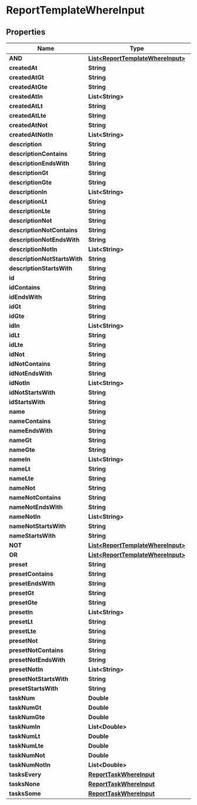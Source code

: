 

# ReportTemplateWhereInput


## Properties

Name | Type | Description | Notes
------------ | ------------- | ------------- | -------------
**AND** | [**List&lt;ReportTemplateWhereInput&gt;**](ReportTemplateWhereInput.md) |  |  [optional]
**createdAt** | **String** |  |  [optional]
**createdAtGt** | **String** |  |  [optional]
**createdAtGte** | **String** |  |  [optional]
**createdAtIn** | **List&lt;String&gt;** |  |  [optional]
**createdAtLt** | **String** |  |  [optional]
**createdAtLte** | **String** |  |  [optional]
**createdAtNot** | **String** |  |  [optional]
**createdAtNotIn** | **List&lt;String&gt;** |  |  [optional]
**description** | **String** |  |  [optional]
**descriptionContains** | **String** |  |  [optional]
**descriptionEndsWith** | **String** |  |  [optional]
**descriptionGt** | **String** |  |  [optional]
**descriptionGte** | **String** |  |  [optional]
**descriptionIn** | **List&lt;String&gt;** |  |  [optional]
**descriptionLt** | **String** |  |  [optional]
**descriptionLte** | **String** |  |  [optional]
**descriptionNot** | **String** |  |  [optional]
**descriptionNotContains** | **String** |  |  [optional]
**descriptionNotEndsWith** | **String** |  |  [optional]
**descriptionNotIn** | **List&lt;String&gt;** |  |  [optional]
**descriptionNotStartsWith** | **String** |  |  [optional]
**descriptionStartsWith** | **String** |  |  [optional]
**id** | **String** |  |  [optional]
**idContains** | **String** |  |  [optional]
**idEndsWith** | **String** |  |  [optional]
**idGt** | **String** |  |  [optional]
**idGte** | **String** |  |  [optional]
**idIn** | **List&lt;String&gt;** |  |  [optional]
**idLt** | **String** |  |  [optional]
**idLte** | **String** |  |  [optional]
**idNot** | **String** |  |  [optional]
**idNotContains** | **String** |  |  [optional]
**idNotEndsWith** | **String** |  |  [optional]
**idNotIn** | **List&lt;String&gt;** |  |  [optional]
**idNotStartsWith** | **String** |  |  [optional]
**idStartsWith** | **String** |  |  [optional]
**name** | **String** |  |  [optional]
**nameContains** | **String** |  |  [optional]
**nameEndsWith** | **String** |  |  [optional]
**nameGt** | **String** |  |  [optional]
**nameGte** | **String** |  |  [optional]
**nameIn** | **List&lt;String&gt;** |  |  [optional]
**nameLt** | **String** |  |  [optional]
**nameLte** | **String** |  |  [optional]
**nameNot** | **String** |  |  [optional]
**nameNotContains** | **String** |  |  [optional]
**nameNotEndsWith** | **String** |  |  [optional]
**nameNotIn** | **List&lt;String&gt;** |  |  [optional]
**nameNotStartsWith** | **String** |  |  [optional]
**nameStartsWith** | **String** |  |  [optional]
**NOT** | [**List&lt;ReportTemplateWhereInput&gt;**](ReportTemplateWhereInput.md) |  |  [optional]
**OR** | [**List&lt;ReportTemplateWhereInput&gt;**](ReportTemplateWhereInput.md) |  |  [optional]
**preset** | **String** |  |  [optional]
**presetContains** | **String** |  |  [optional]
**presetEndsWith** | **String** |  |  [optional]
**presetGt** | **String** |  |  [optional]
**presetGte** | **String** |  |  [optional]
**presetIn** | **List&lt;String&gt;** |  |  [optional]
**presetLt** | **String** |  |  [optional]
**presetLte** | **String** |  |  [optional]
**presetNot** | **String** |  |  [optional]
**presetNotContains** | **String** |  |  [optional]
**presetNotEndsWith** | **String** |  |  [optional]
**presetNotIn** | **List&lt;String&gt;** |  |  [optional]
**presetNotStartsWith** | **String** |  |  [optional]
**presetStartsWith** | **String** |  |  [optional]
**taskNum** | **Double** |  |  [optional]
**taskNumGt** | **Double** |  |  [optional]
**taskNumGte** | **Double** |  |  [optional]
**taskNumIn** | **List&lt;Double&gt;** |  |  [optional]
**taskNumLt** | **Double** |  |  [optional]
**taskNumLte** | **Double** |  |  [optional]
**taskNumNot** | **Double** |  |  [optional]
**taskNumNotIn** | **List&lt;Double&gt;** |  |  [optional]
**tasksEvery** | [**ReportTaskWhereInput**](ReportTaskWhereInput.md) |  |  [optional]
**tasksNone** | [**ReportTaskWhereInput**](ReportTaskWhereInput.md) |  |  [optional]
**tasksSome** | [**ReportTaskWhereInput**](ReportTaskWhereInput.md) |  |  [optional]



